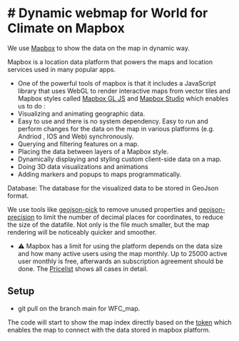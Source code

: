 
# # Dynamic webmap for World for Climate on Mapbox


We use [Mapbox](https://www.mapbox.com/showcase) to show the data on the map in dynamic way.

Mapbox is a location data platform that powers the maps and location services used in many popular apps. 

- One of the powerful tools of mapbox is that it includes a JavaScript library that uses WebGL to render interactive maps from vector tiles and Mapbox styles called [Mapbox GL JS](https://docs.mapbox.com/mapbox-gl-js/guides/) and [Mapbox Studio](https://studio.mapbox.com) which enables us to do :
-  Visualizing and animating geographic data.
-  Easy to use and there is no system dependency. Easy to run and perform changes for the data on the map in various platforms (e.g. Andriod , IOS and Web) synchronously.
-  Querying and filtering features on a map.
-  Placing the data between layers of a Mapbox style.
-  Dynamically displaying and styling custom client-side data on a map.
-  Doing 3D data visualizations and animations
-  Adding markers and popups to maps programmatically.

Database: The database for the visualized data to be stored in GeoJson format. 

We use tools like [geojson-pick](https://github.com/node-geojson/geojson-pick) to remove unused properties and [geojson-precision](https://github.com/perrygeo/geojson-precision) to limit the number of decimal places for coordinates, to reduce the size of the datafile. Not only is the file much smaller, but the map rendering will be noticeably quicker and smoother.


- ⚠️ Mapbox has a limit for using the platform depends on the data size and how many active users using the map monthly. Up to 25000 active user monthly is free, afterwards an subscription agreement should be done. The [Pricelist](https://www.mapbox.com/pricing) shows all cases in detail.


## Setup

- git pull on the branch main for WFC_map.

The code will start to show the map index directly based on the [token](https://docs.mapbox.com/help/getting-started/access-tokens/) which enables the map to connect with the data stored in mapbox platform.
